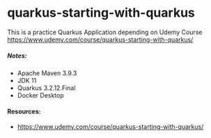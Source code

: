 # quarkus-starting-with-quarkus
This is a practice Quarkus Application depending on  Udemy Course  https://www.udemy.com/course/quarkus-starting-with-quarkus/


##### Notes:
* Apache Maven 3.9.3
* JDK 11
* Quarkus 3.2.12.Final
* Docker Desktop

#### Resources:
* https://www.udemy.com/course/quarkus-starting-with-quarkus/